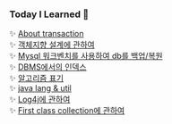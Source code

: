 ### Today I Learned :rocket: 
 
:sparkles: [About transaction](./docs/db/transaction.md)  
:sparkles: [객체지향 설계에 관하여](./docs/object/객체지향설계.md)  
:sparkles: [Mysql 워크벤치를 사용하여 db를 백업/복원](./docs/db/backUp.md)  
:sparkles: [DBMS에서의 인덱스](./docs/db/SQL인덱스.md)  
:sparkles: [알고리즘 표기](./docs/lang/evaluateAlgorithm.md)  
:sparkles: [java lang & util](./docs/lang/package.md)  
:sparkles: [Log4j에 관하여](./docs/lang/log4j.md)  
:sparkles: [First class collection에 관하여](./docs/thoughtWorksAnthology/firstCalssCollection.md)
